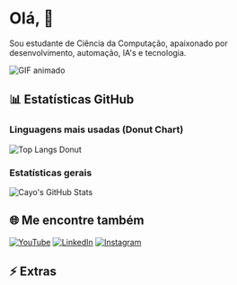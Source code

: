 # Olá, 👋

Sou estudante de Ciência da Computação, apaixonado por desenvolvimento, automação, IA's e tecnologia.

![GIF animado]([https://cdn.discordapp.com/attachments/757555400131477605/1422302937186697236/download_2_1.gif](https://cdn.discordapp.com/attachments/757555400131477605/1422302937186697236/download_2_1.gif?ex=68dc2e55&is=68dadcd5&hm=d76942af5d1f6e21e1a81d9a2490413729eb1fc08c9a6b89e184ea703e3c1493&))

## 📊 Estatísticas GitHub

### Linguagens mais usadas (Donut Chart)
![Top Langs Donut](https://github-readme-stats.vercel.app/api/top-langs/?username=Cayozickler&layout=donut&theme=dark_green)

### Estatísticas gerais
![Cayo's GitHub Stats](https://github-readme-stats.vercel.app/api?username=Cayozickler&show_icons=true&theme=dark_green&count_private=true)

## 🌐 Me encontre também
[![YouTube](https://img.shields.io/badge/YouTube-%23FF0000?style=for-the-badge&logo=youtube&logoColor=white)](https://www.youtube.com/channel/SEU_CANAL)
[![LinkedIn]([https://img.shields.io/badge/LinkedIn-%230077B5?style=for-the-badge&logo=linkedin&logoColor=white)](https://www.linkedin.com/in/seu-perfil](https://www.linkedin.com/in/cayo-zickler-b6247531b))
[![Instagram](https://img.shields.io/badge/Instagram-%23E1306C?style=for-the-badge&logo=instagram&logoColor=white)](https://www.instagram.com/seu_perfil)

## ⚡ Extras

